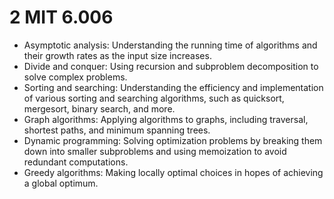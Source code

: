 # 2 MIT 6.006

* Asymptotic analysis: Understanding the running time of algorithms and their growth rates as the input size increases.
* Divide and conquer: Using recursion and subproblem decomposition to solve complex problems.
* Sorting and searching: Understanding the efficiency and implementation of various sorting and searching algorithms, such as quicksort, mergesort, binary search, and more.
* Graph algorithms: Applying algorithms to graphs, including traversal, shortest paths, and minimum spanning trees.
* Dynamic programming: Solving optimization problems by breaking them down into smaller subproblems and using memoization to avoid redundant computations.
* Greedy algorithms: Making locally optimal choices in hopes of achieving a global optimum.
